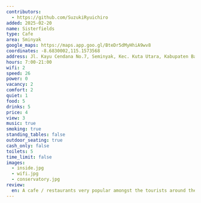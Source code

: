 ```yaml
---
contributors:
  - https://github.com/SuzukiRyuichiro
added: 2025-02-20
name: Sisterfields
type: Cafe
area: Sminyak
google_maps: https://maps.app.goo.gl/BteDr5dMyHhiA9wv8
coordinates: -8.6830002,115.1573568
address: Jl. Kayu Cendana No.7, Seminyak, Kec. Kuta Utara, Kabupaten Badung, Bali 80361
hours: 7:00-21:00
wifi: 2
speed: 26
power: 0
vacancy: 2
comfort: 2
quiet: 1
food: 5
drinks: 5
price: 4
view: 3
music: true
smoking: true
standing_tables: false
outdoor_seating: true
cash_only: false
toilets: 5
time_limit: false
images:
  - inside.jpg
  - wifi.jpg
  - conservatory.jpg
review:
  en: A cafe / restaurants very popular amongst the tourists around the area. There aren't any plugs and it seems that people come here for brunch or coffee. Not many working people. The wifi is trash in the conservatory area so you have to sit on the main cafe area to get some reception. It was quiet in the morning but as people start to come for breakfast and brunch, it was so noisy that I couldn't hear a thing with my on ear headset with max volume.
---
```

